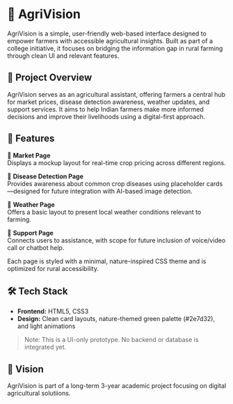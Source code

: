 # 🌱 AgriVision

AgriVision is a simple, user-friendly web-based interface designed to empower farmers with accessible agricultural insights. Built as part of a college initiative, it focuses on bridging the information gap in rural farming through clean UI and relevant features.

## 🚀 Project Overview

AgriVision serves as an agricultural assistant, offering farmers a central hub for market prices, disease detection awareness, weather updates, and support services. It aims to help Indian farmers make more informed decisions and improve their livelihoods using a digital-first approach.

## 🎯 Features

🔹 **Market Page**  
Displays a mockup layout for real-time crop pricing across different regions.

🔹 **Disease Detection Page**  
Provides awareness about common crop diseases using placeholder cards—designed for future integration with AI-based image detection.

🔹 **Weather Page**  
Offers a basic layout to present local weather conditions relevant to farming.

🔹 **Support Page**  
Connects users to assistance, with scope for future inclusion of voice/video call or chatbot help.

Each page is styled with a minimal, nature-inspired CSS theme and is optimized for rural accessibility.

## 🛠️ Tech Stack

- **Frontend:** HTML5, CSS3  
- **Design:** Clean card layouts, nature-themed green palette (#2e7d32), and light animations

> Note: This is a UI-only prototype. No backend or database is integrated yet.

## 🧠 Vision

AgriVision is part of a long-term 3-year academic project focusing on digital agricultural solutiions.
